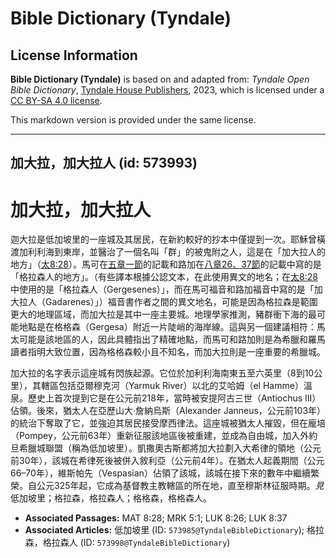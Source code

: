 # Bible Dictionary (Tyndale)

## License Information

**Bible Dictionary (Tyndale)** is based on and adapted from: _Tyndale Open Bible Dictionary_, [Tyndale House Publishers](https://tyndaleopenresources.com/), 2023, which is licensed under a [CC BY-SA 4.0 license](https://creativecommons.org/licenses/by-sa/4.0/legalcode.en).

This markdown version is provided under the same license.



--------------------------------

## 加大拉，加大拉人 (id: 573993)

加大拉，加大拉人
========

迦大拉是低加坡里的一座城及其居民，在新約較好的抄本中僅提到一次。耶穌曾橫渡加利利海到東岸，並醫治了一個名叫「群」的被鬼附之人，這是在「加大拉人的地方」（[太8:28](https://ref.ly/Matt8:28)）。馬可在[五章一節](https://ref.ly/Mark5:1)的記載和路加在[八章26、37節](https://ref.ly/Luke8:26,Luke8:37)的記載中寫的是「格拉森人的地方」。（有些譯本根據公認文本，在此使用異文的地名；在[太8:28](https://ref.ly/Matt8:28)中使用的是「格拉森人（Gergesenes）」，而在馬可福音和路加福音中寫的是「加大拉人（Gadarenes）」）福音書作者之間的異文地名，可能是因為格拉森是範圍更大的地理區域，而加大拉是其中一座主要城。地理學家推測，豬群衝下海的最可能地點是在格格森（Gergesa）附近一片陡峭的海岸線。這與另一個建議相符：馬太可能是該地區的人，因此具體指出了精確地點，而馬可和路加則是為希臘和羅馬讀者指明大致位置，因為格格森較小且不知名，而加大拉則是一座重要的希臘城。

加大拉的名字表示這座城有閃族起源。它位於加利利海南東五至六英里（8到10公里），其轄區包括亞爾穆克河（Yarmuk River）以北的艾哈姆（el Hamme）溫泉。歷史上首次提到它是在公元前218年，當時被安提阿古三世（Antiochus III）佔領。後來，猶太人在亞歷山大·詹納烏斯（Alexander Janneus，公元前103年）的統治下奪取了它，並強迫其居民接受摩西律法。這座城被猶太人摧毀，但在龐培（Pompey，公元前63年）重新征服該地區後被重建，並成為自由城，加入外約旦希臘城聯盟（稱為低加坡里）。凱撒奧古斯都將加大拉劃入大希律的領地（公元前30年），該城在希律死後被併入敘利亞（公元前4年）。在猶太人起義期間（公元66–70年），維斯帕先（Vespasian）佔領了該城，該城在接下來的數年中繼續繁榮。自公元325年起，它成為基督教主教轄區的所在地，直至穆斯林征服時期。*見* 低加坡里；格拉森，格拉森人；格格森，格格森人。

* **Associated Passages:** MAT 8:28; MRK 5:1; LUK 8:26; LUK 8:37
* **Associated Articles:** 低加坡里 (ID: `573985@TyndaleBibleDictionary`); 格拉森，格拉森人 (ID: `573998@TyndaleBibleDictionary`)

